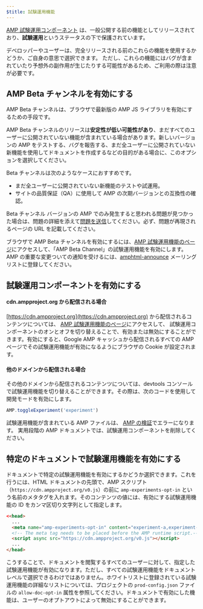 ```yaml
---
$title: 試験運用機能
---
```


[AMP 試験運用コンポーネント](https://github.com/ampproject/amphtml/tree/main/tools/experiments)
は、一般公開する前の機能としてリリースされており、**試験運用**というステータスの下で保護されています。

デベロッパーやユーザーは、完全リリースされる前のこれらの機能を使用するかどうか、ご自身の意思で選択できます。
ただし、これらの機能にはバグが含まれていたり予想外の副作用が生じたりする可能性があるため、ご利用の際は注意が必要です。

## AMP Beta チャンネルを有効にする

AMP Beta チャンネルは、ブラウザで最新版の AMP JS ライブラリを有効にするための手段です。

AMP Beta チャンネルのリリースは**安定性が低い可能性があり**、まだすべてのユーザーに公開されていない機能が含まれている場合があります。新しいバージョンの AMP をテストする、バグを報告する、まだ全ユーザーに公開されていない新機能を使用してドキュメントを作成するなどの目的がある場合に、このオプションを選択してください。

Beta チャンネルは次のようなケースにおすすめです。

- まだ全ユーザーに公開されていない新機能のテストや試運用。
- サイトの品質保証（QA）に使用して AMP の次期バージョンとの互換性の確認。

Beta チャンネル バージョンの AMP でのみ発生すると思われる問題が見つかった場合は、問題の詳細を添えて[問題を送信](https://github.com/ampproject/amphtml/issues/new)してください。必ず、問題が再現されるページの URL を記載してください。

ブラウザで AMP Beta チャンネルを有効にするには、[AMP 試験運用機能のページ](https://cdn.ampproject.org/experiments.html)にアクセスして、「AMP Beta Channel」の試験運用機能を有効にします。AMP の重要な変更ついての通知を受けるには、[amphtml-announce](https://groups.google.com/forum/#!forum/amphtml-announce) メーリング リストに登録してください。

## 試験運用コンポーネントを有効にする

#### cdn.ampproject.org から配信される場合

[https://cdn.ampproject.org](https://cdn.ampproject.org) から配信されるコンテンツについては、
[AMP 試験運用機能のページ](https://cdn.ampproject.org/experiments.html)にアクセスして、
試験運用コンポーネントのオンとオフを切り替えることで、有効または無効にすることができます。有効にすると、Google AMP キャッシュから配信されるすべての AMP ページでその試験運用機能が有効になるようにブラウザの Cookie が設定されます。

#### 他のドメインから配信される場合

その他のドメインから配信されるコンテンツについては、devtools コンソールで試験運用機能を切り替えることができます。その際は、次のコードを使用して開発モードを有効にします。

```js
AMP.toggleExperiment('experiment')
```

試験運用機能が含まれている AMP ファイルは、
[AMP の検証](validation-workflow/validate_amp.md)でエラーになります。
実用段階の AMP ドキュメントでは、試験運用コンポーネントを削除してください。

## 特定のドキュメントで試験運用機能を有効にする

ドキュメントで特定の試験運用機能を有効にするかどうか選択できます。これを行うには、HTML ドキュメントの先頭で、AMP スクリプト（`https://cdn.ampproject.org/v0.js`）の前に `amp-experiments-opt-in` という名前のメタタグを入れます。そのコンテンツの値には、有効にする試験運用機能の ID をカンマ区切り文字列として指定します。

```html
<<head>
  ...
  <meta name="amp-experiments-opt-in" content="experiment-a,experiment-b">
  <!-- The meta tag needs to be placed before the AMP runtime script.-->
  <script async src="https://cdn.ampproject.org/v0.js"></script>
  ...
</head>
```

こうすることで、ドキュメントを閲覧するすべてのユーザーに対して、指定した試験運用機能が有効になります。ただし、すべての試験運用機能をドキュメント レベルで選択できるわけではありません。ホワイトリストに登録されている試験運用機能の詳細なリストについては、プロジェクトの `prod-config.json` ファイルの `allow-doc-opt-in` 属性を参照してください。ドキュメントで有効にした機能は、ユーザーのオプトアウトによって無効にすることができます。
 
